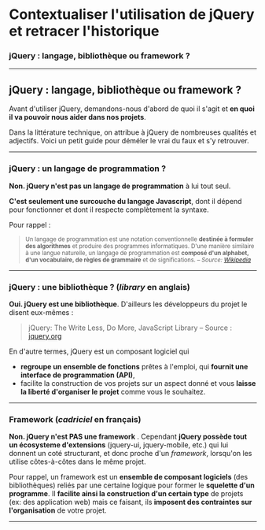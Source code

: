 <!-- footer: Copyright 2017 © Glenn ROLLAND – Reproduction interdite -->

<link rel="stylesheet" href="../../assets/style.css" />

# Contextualiser l'utilisation de jQuery et retracer l'historique

### jQuery : langage, bibliothèque ou framework ?

----

## jQuery : langage, bibliothèque ou framework ?

Avant d'utiliser jQuery, demandons-nous d'abord de quoi il s'agit et __en quoi il va pouvoir nous aider dans nos projets__.

Dans la littérature technique, on attribue à jQuery de nombreuses qualités et adjectifs. Voici un petit guide pour déméler le vrai du faux et s'y retrouver.

----

### jQuery : un langage de programmation ?

__Non. jQuery n'est pas un langage de programmation__ à lui tout seul. 

__C'est seulement une surcouche du langage Javascript__, dont il dépend pour fonctionner et dont il respecte complètement la syntaxe.

Pour rappel :

<small>

> Un langage de programmation est une notation conventionnelle  __destinée à formuler des algorithmes__ et produire des programmes informatiques. D'une manière similaire à une langue naturelle, un langage de programmation est __composé d'un alphabet, d'un vocabulaire, de règles de grammaire__ et de significations.
> – _Source: [Wikipedia](https://fr.wikipedia.org/wiki/Langage_de_programmation)_

</small>


----

### jQuery : une bibliothèque ? (_library_ en anglais) 

__Oui. jQuery est une bibliothèque__. D'ailleurs les développeurs du projet le disent eux-mêmes :

> jQuery: The Write Less, Do More, JavaScript Library
> – Source : [jquery.org](https://jquery.org)

En d'autre termes, jQuery est un composant logiciel qui 

* __regroupe un ensemble de fonctions__ prêtes à l'emploi, qui __fournit une interface de programmation (API)__,
* facilite la construction de vos projets sur un aspect donné et vous __laisse la liberté d'organiser le projet__ comme vous le souhaitez.

----

### Framework (_cadriciel_ en français)

__Non. jQuery n'est PAS une framework__ . Cependant __jQuery possède tout un écosysteme d'extensions__ (jquery-ui, jquery-mobile, etc.) qui lui donnent un coté structurant, et donc proche d'un _framework_, lorsqu'on les utilise côtes-à-côtes dans le même projet.

Pour rappel, un framework est un __ensemble de composant logiciels__ (des bibliothèques) reliés par une certaine logique pour former le __squelette d'un programme__.  Il __facilite ainsi la construction d'un certain type__ de projets (ex: des application web) mais ce faisant, ils __imposent des contraintes sur l'organisation__ de votre projet.

----

